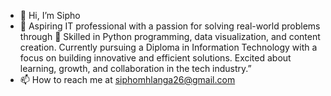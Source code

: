 - 👋 Hi, I’m Sipho 
- 🌱 Aspiring IT professional with a passion for solving real-world problems through 
  👀 Skilled in Python programming, data visualization, and content creation. 
     Currently pursuing a Diploma in Information Technology with a focus on building innovative and efficient solutions. 
     Excited about learning, growth, and collaboration in the tech industry.”
- 📫 How to reach me at siphomhlanga26@gmail.com

<!---
sipho5640/sipho5640 is a ✨ special ✨ repository because its `README.md` (this file) appears on your GitHub profile.
You can click the Preview link to take a look at your changes.
--->
